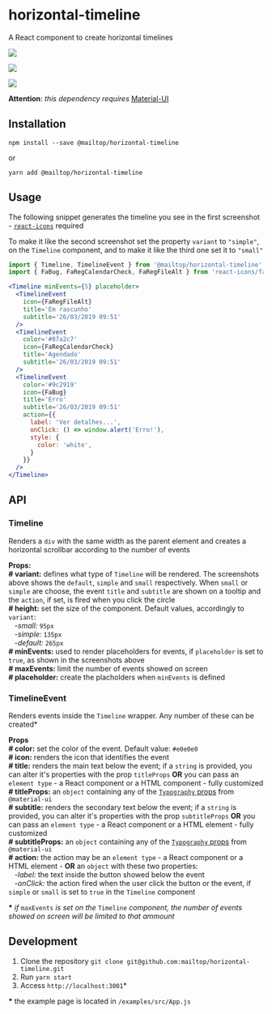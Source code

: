 # horizontal-timeline
A React component to create horizontal timelines

![](https://i.imgur.com/XawnTGY.jpg)

![](https://i.imgur.com/2a5VbpG.jpg)

![](https://i.imgur.com/l30rjll.jpg)

**Attention**: *this dependency requires* [Material-UI](https://material-ui.com/)

## Installation

```
npm install --save @mailtop/horizontal-timeline
```
or
```
yarn add @mailtop/horizontal-timeline
```

## Usage
The following snippet generates the timeline you see in the first screenshot - [`react-icons`](https://react-icons.netlify.com/#/) required

To make it like the second screenshot set the property `variant` to `"simple"`, on the `Timeline` component, and to make it like the third one set it to `"small"`

```jsx
import { Timeline, TimelineEvent } from '@mailtop/horizontal-timeline'
import { FaBug, FaRegCalendarCheck, FaRegFileAlt } from 'react-icons/fa'

<Timeline minEvents={5} placeholder>
  <TimelineEvent
    icon={FaRegFileAlt}
    title='Em rascunho'
    subtitle='26/03/2019 09:51'
  />
  <TimelineEvent
    color='#87a2c7'
    icon={FaRegCalendarCheck}
    title='Agendado'
    subtitle='26/03/2019 09:51'
  />
  <TimelineEvent
    color='#9c2919'
    icon={FaBug}
    title='Erro'
    subtitle='26/03/2019 09:51'
    action={{
      label: 'Ver detalhes...',
      onClick: () => window.alert('Erro!'),
      style: {
        color: 'white',
      }
    }}
  />
</Timeline>
```

## API
### Timeline
Renders a `div` with the same width as the parent element and creates a horizontal scrollbar according to the number of events

**Props:**  
**# variant:** defines what type of `Timeline` will be rendered. The screenshots above shows the `default`, `simple` and `small` respectively. When `small` or `simple` are choose, the event `title` and `subtitle` are shown on a tooltip and the `action`, if set, is fired when you click the circle  
**# height:** set the size of the component. Default values, accordingly to `variant`:  
&nbsp;&nbsp;&nbsp;*-small:* `95px`  
&nbsp;&nbsp;&nbsp;*-simple:* `135px`  
&nbsp;&nbsp;&nbsp;*-default:* `265px`  
**# minEvents:** used to render placeholders for events, if `placeholder` is set to `true`, as shown in the screenshots above  
**# maxEvents:** limit the number of events showed on screen  
**# placeholder:** create the placholders when `minEvents` is defined  

### TimelineEvent
Renders events inside the `Timeline` wrapper. Any number of these can be created*

**Props**  
**# color:** set the color of the event. Default value: `#e0e0e0`  
**# icon:** renders the icon that identifies the event  
**# title:** renders the main text below the event; if a `string` is provided, you can alter it's properties with the prop `titleProps` **OR** you can pass an `element type` - a React component or a HTML component - fully customized  
**# titleProps:** an `object` containing any of the [`Typography` props](https://material-ui.com/pt/api/typography/) from `@material-ui`  
**# subtitle:** renders the secondary text below the event; if a `string` is provided, you can alter it's properties with the prop `subtitleProps` **OR** you can pass an `element type` - a React component or a HTML element - fully customized  
**# subtitleProps:** an `object` containing any of the [`Typography` props](https://material-ui.com/pt/api/typography/) from `@material-ui`  
**# action:** the action may be an `element type` - a React component or a HTML element - **OR** an `object` with these two properties:  
&nbsp;&nbsp;&nbsp;*-label:* the text inside the button showed below the event  
&nbsp;&nbsp;&nbsp;*-onClick:* the action fired when the user click the button or the event, if `simple` or `small` is set to `true` in the `Timeline` component  

**\*** *if* `maxEvents` *is set on the* `Timeline` *component, the number of events showed on screen will be limited to that ammount*


## Development
1. Clone the repository `git clone git@github.com:mailtop/horizontal-timeline.git`
2. Run `yarn start`
3. Access `http://localhost:3001`*

**\*** the example page is located in `/examples/src/App.js`

